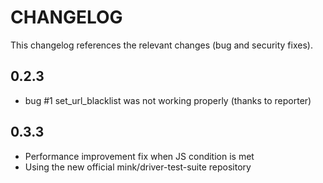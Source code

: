 # CHANGELOG

This changelog references the relevant changes (bug and security fixes).

## 0.2.3

  * bug #1 set_url_blacklist was not working properly (thanks to reporter)

## 0.3.3
  * Performance improvement fix when JS condition is met
  * Using the new official mink/driver-test-suite repository
